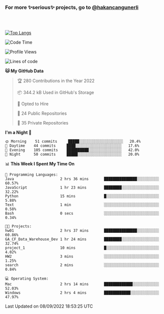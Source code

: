 ### For more ✨serious✨ projects, go to [@hakancangunerli](https://github.com/hakancangunerli)

<br>
<br>



[![Top Langs](https://github-readme-stats.vercel.app/api/top-langs/?username=63616e&layout=compact&hide=tex,html,shell,assembly,C&langs_count=6&exclude_repo=2015-csharp)](https://github.com/anuraghazra/github-readme-stats)


<!--START_SECTION:waka-->
![Code Time](http://img.shields.io/badge/Code%20Time-222%20hrs%2041%20mins-blue)

![Profile Views](http://img.shields.io/badge/Profile%20Views-4-blue)

![Lines of code](https://img.shields.io/badge/From%20Hello%20World%20I%27ve%20Written-212%20Thousand%20lines%20of%20code-blue)

**🐱 My GitHub Data** 

> 🏆 280 Contributions in the Year 2022
 > 
> 📦 344.2 kB Used in GitHub's Storage 
 > 
> 💼 Opted to Hire
 > 
> 📜 24 Public Repositories 
 > 
> 🔑 35 Private Repositories  
 > 
**I'm a Night 🦉** 

```text
🌞 Morning    51 commits     █████░░░░░░░░░░░░░░░░░░░░   20.4% 
🌆 Daytime    44 commits     ████░░░░░░░░░░░░░░░░░░░░░   17.6% 
🌃 Evening    105 commits    ██████████░░░░░░░░░░░░░░░   42.0% 
🌙 Night      50 commits     █████░░░░░░░░░░░░░░░░░░░░   20.0%

```


📊 **This Week I Spent My Time On** 

```text
💬 Programming Languages: 
Java                     2 hrs 36 mins       ███████████████░░░░░░░░░░   60.57% 
JavaScript               1 hr 23 mins        ████████░░░░░░░░░░░░░░░░░   32.22% 
Python                   15 mins             █░░░░░░░░░░░░░░░░░░░░░░░░   5.88% 
Text                     1 min               ░░░░░░░░░░░░░░░░░░░░░░░░░   0.58% 
Bash                     0 secs              ░░░░░░░░░░░░░░░░░░░░░░░░░   0.34%

🐱‍💻 Projects: 
hw01                     2 hrs 37 mins       ███████████████░░░░░░░░░░   60.86% 
GA_CF_Data_Warehouse_Dev 1 hr 24 mins        ████████░░░░░░░░░░░░░░░░░   32.74% 
project_1                10 mins             █░░░░░░░░░░░░░░░░░░░░░░░░   4.02% 
HW2                      3 mins              ░░░░░░░░░░░░░░░░░░░░░░░░░   1.25% 
search                   2 mins              ░░░░░░░░░░░░░░░░░░░░░░░░░   0.84%

💻 Operating System: 
Mac                      2 hrs 14 mins       █████████████░░░░░░░░░░░░   52.03% 
Windows                  2 hrs 4 mins        ████████████░░░░░░░░░░░░░   47.97%

```


 Last Updated on 08/09/2022 18:53:25 UTC
<!--END_SECTION:waka-->


